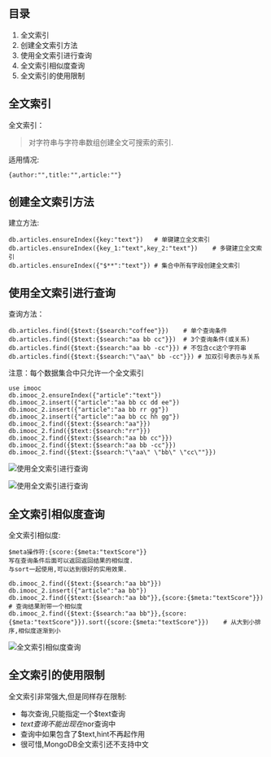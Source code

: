 ## 目录
1. 全文索引
2. 创建全文索引方法
3. 使用全文索引进行查询
4. 全文索引相似度查询
5. 全文索引的使用限制

## 全文索引
全文索引：
> 对字符串与字符串数组创建全文可搜索的索引.

适用情况:
```
{author:"",title:"",article:""}
```

## 创建全文索引方法
建立方法:
```
db.articles.ensureIndex({key:"text"})   # 单键建立全文索引
db.articles.ensureIndex({key_1:"text",key_2:"text"})    # 多键建立全文索引
db.articles.ensureIndex({"$**":"text"}) # 集合中所有字段创建全文索引
```

## 使用全文索引进行查询
查询方法：
```
db.articles.find({$text:{$search:"coffee"}})    # 单个查询条件
db.articles.find({$text:{$search:"aa bb cc"}})  # 3个查询条件(或关系)
db.articles.find({$text:{$search:"aa bb -cc"}}) # 不包含cc这个字符串
db.articles.find({$text:{$search:"\"aa\" bb -cc"}}) # 加双引号表示与关系
```
注意：每个数据集合中只允许一个全文索引
```
use imooc
db.imooc_2.ensureIndex({"article":"text"})
db.imooc_2.insert({"article":"aa bb cc dd ee"})
db.imooc_2.insert({"article":"aa bb rr gg"})
db.imooc_2.insert({"article":"aa bb cc hh gg"})
db.imooc_2.find({$text:{$search:"aa"}})
db.imooc_2.find({$text:{$search:"rr"}})
db.imooc_2.find({$text:{$search:"aa bb cc"}})
db.imooc_2.find({$text:{$search:"aa bb -cc"}})
db.imooc_2.find({$text:{$search:"\"aa\" \"bb\" \"cc\""}})
```

![使用全文索引进行查询](https://github.com/gdufeZLYL/blog/blob/master/images/20180612212707.png)

![使用全文索引进行查询](https://github.com/gdufeZLYL/blog/blob/master/images/20180612212910.png)

## 全文索引相似度查询
全文索引相似度:
```
$meta操作符:{score:{$meta:"textScore"}}
写在查询条件后面可以返回返回结果的相似度.
与sort一起使用,可以达到很好的实用效果.
```

```
db.imooc_2.find({$text:{$search:"aa bb"}})
db.imooc_2.insert({"article":"aa bb"})
db.imooc_2.find({$text:{$search:"aa bb"}},{score:{$meta:"textScore"}})  # 查询结果附带一个相似度
db.imooc_2.find({$text:{$search:"aa bb"}},{score:{$meta:"textScore"}}).sort({score:{$meta:"textScore"}})    # 从大到小排序,相似度逐渐到小
```

![全文索引相似度查询](https://github.com/gdufeZLYL/blog/blob/master/images/20180612213524.png)

## 全文索引的使用限制
全文索引非常强大,但是同样存在限制:
* 每次查询,只能指定一个$text查询
* $text查询不能出现在$nor查询中
* 查询中如果包含了$text,hint不再起作用
* 很可惜,MongoDB全文索引还不支持中文
